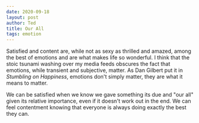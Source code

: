 ```yaml
---
date: 2020-09-18
layout: post
author: Ted
title: Our All
tags: emotion
---
```

Satisfied and content are, while not as sexy as thrilled and amazed, among the best of emotions and are what makes life so wonderful. I think that the stoic tsunami washing over my media feeds obscures the fact that emotions, while transient and subjective, matter. As Dan Gilbert put it in _Stumbling on Happiness_, emotions don't simply matter, they are what it means to matter.

We can be satisfied when we know we gave something its due and "our all" given its relative importance, even if it doesn't work out in the end. We can feel contentment knowing that everyone is always doing exactly the best they can.
